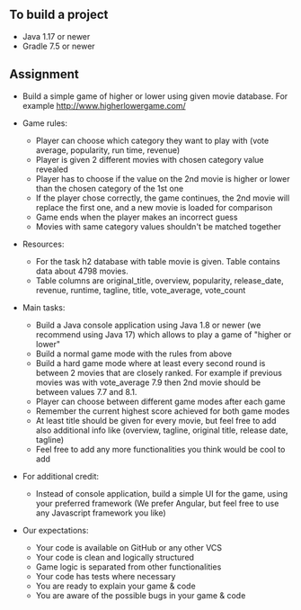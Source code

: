 ## To build a project
* Java 1.17 or newer
* Gradle 7.5 or newer

## Assignment
* Build a simple game of higher or lower using given movie database. For example http://www.higherlowergame.com/

* Game rules:
    * Player can choose which category they want to play with (vote average, popularity, run time, revenue)
    * Player is given 2 different movies with chosen category value revealed
    * Player has to choose if the value on the 2nd movie is higher or lower than the chosen category of the 1st one
    * If the player chose correctly, the game continues, the 2nd movie will replace the first one, and a new movie is loaded for comparison
    * Game ends when the player makes an incorrect guess
    * Movies with same category values shouldn't be matched together

* Resources:
    * For the task h2 database with table movie is given. Table contains data about 4798 movies.
    * Table columns are original_title, overview, popularity, release_date, revenue, runtime, tagline, title, vote_average, vote_count

* Main tasks:
    * Build a Java console application using Java 1.8 or newer (we recommend using Java 17) which allows to play a game of "higher or lower"
    * Build a normal game mode with the rules from above
    * Build a hard game mode where at least every second round is between 2 movies that are closely ranked. For example if previous movies was with vote_average 7.9 then 2nd movie should be between values 7.7 and 8.1.
    * Player can choose between different game modes after each game
    * Remember the current highest score achieved for both game modes
    * At least title should be given for every movie, but feel free to add also additional info like (overview, tagline, original title, release date, tagline)
    * Feel free to add any more functionalities you think would be cool to add

* For additional credit:
    * Instead of console application, build a simple UI for the game, using your preferred framework (We prefer Angular, but feel free to use any Javascript framework you like)

* Our expectations:
    * Your code is available on GitHub or any other VCS
    * Your code is clean and logically structured
    * Game logic is separated from other functionalities
    * Your code has tests where necessary
    * You are ready to explain your game & code
    * You are aware of the possible bugs in your game & code

